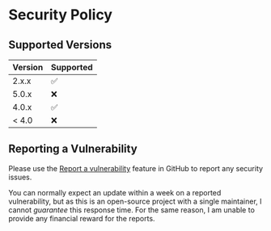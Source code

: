 # Security Policy

## Supported Versions

| Version | Supported          |
| ------- | ------------------ |
| 2.x.x   | :white_check_mark: |
| 5.0.x   | :x:                |
| 4.0.x   | :white_check_mark: |
| < 4.0   | :x:                |

## Reporting a Vulnerability

Please use the [Report a vulnerability](https://github.com/rexxars/react-json-ld/security/advisories/new) feature in GitHub to report any security issues.

You can normally expect an update within a week on a reported vulnerability, but as this is an open-source project with a single maintainer, I cannot _guarantee_ this response time. For the same reason, I am unable to provide any financial reward for the reports.
